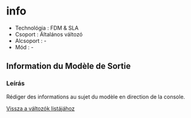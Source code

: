 # info

* Technológia : FDM & SLA
* Csoport : Általános változó
* Alcsoport : -
* Mód : -

## Information du Modèle de Sortie

### Leírás

Rédiger des informations au sujet du modèle en direction de la console.

[Vissza a változók listájához](/)

